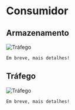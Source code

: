 # Consumidor


## Armazenamento
![Tráfego](https://github.com/ecellani/consumidor/armazenamento.png)

```
Em breve, mais detalhes!
```


## Tráfego
![Tráfego](https://github.com/ecellani/consumidor/trafego.png)

```
Em breve, mais detalhes!
```